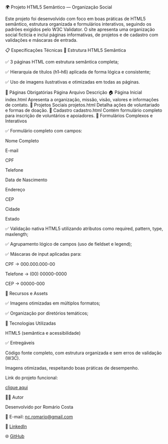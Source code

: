🌍 Projeto HTML5 Semântico — Organização Social

Este projeto foi desenvolvido com foco em boas práticas de HTML5 semântico, estrutura organizada e formulários interativos, seguindo os padrões exigidos pelo W3C Validator.
O site apresenta uma organização social fictícia e inclui páginas informativas, de projetos e de cadastro com validações e máscaras de entrada.

📋 Especificações Técnicas
🧱 Estrutura HTML5 Semântica

✅ 3 páginas HTML com estrutura semântica completa;

✅ Hierarquia de títulos (h1–h6) aplicada de forma lógica e consistente;

✅ Uso de imagens ilustrativas e otimizadas em todas as páginas.

📄 Páginas Obrigatórias
Página	Arquivo	Descrição
🏠 Página Inicial	index.html	Apresenta a organização, missão, visão, valores e informações de contato.
💚 Projetos Sociais	projetos.html	Detalha ações de voluntariado e formas de doação.
📝 Cadastro	cadastro.html	Contém formulário completo para inscrição de voluntários e apoiadores.
📨 Formulários Complexos e Interativos

✅ Formulário completo com campos:

Nome Completo

E-mail

CPF

Telefone

Data de Nascimento

Endereço

CEP

Cidade

Estado

✅ Validação nativa HTML5 utilizando atributos como required, pattern, type, maxlength;

✅ Agrupamento lógico de campos (uso de fieldset e legend);

✅ Máscaras de input aplicadas para:

CPF → 000.000.000-00

Telefone → (00) 00000-0000

CEP → 00000-000

🧩 Recursos e Assets

✅ Imagens otimizadas em múltiplos formatos;

✅ Organização por diretórios temáticos;

🧠 Tecnologias Utilizadas

HTML5 (semântica e acessibilidade)

✅ Entregáveis

Código fonte completo, com estrutura organizada e sem erros de validação (W3C).

Imagens otimizadas, respeitando boas práticas de desempenho.

Link do projeto funcional:

[clique aqui](https://romarionc.github.io/Projeto_01/)

👨‍💻 Autor

Desenvolvido por Romário Costa

📧 E-mail: nc.romario@gmail.com

💼 [LinkedIn](linkedin.com/in/romario-costa-345664207)

🌐 [GitHub](https://github.com/romarionc/)
